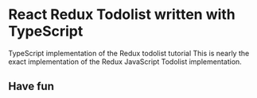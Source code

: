 # React Redux Todolist written with TypeScript

TypeScript implementation of the Redux todolist tutorial
This is nearly the exact implementation of the Redux JavaScript
Todolist implementation.

## Have fun
